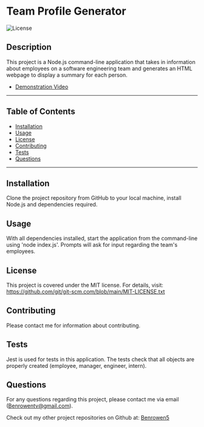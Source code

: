 # Team Profile Generator
  ![License](https://img.shields.io/badge/license-MIT-blue)
  
  ## Description
  This project is a Node.js command-line application that takes in information about employees on a software engineering team and generates an HTML webpage to display a summary for each person. 

  * [Demonstration Video](https://watch.screencastify.com/v/HOzMMVFoJUA2vxoElFpJ)
  
  ***************************************************************
  ## Table of Contents
* [Installation](#installation)
* [Usage](#usage)
* [License](#license)
* [Contributing](#contributing)
* [Tests](#tests)
* [Questions](#questions)
***************************************************************
## Installation
Clone the project repository from GitHub to your local machine, install Node.js and dependencies required.
  
## Usage
  With all dependencies installed, start the application from the command-line using 'node index.js'. Prompts will ask for input regarding the team's employees.
  
## License
  This project is covered under the MIT license. 
      For details, visit: https://github.com/git/git-scm.com/blob/main/MIT-LICENSE.txt
  
## Contributing
  Please contact me for information about contributing.

## Tests
  Jest is used for tests in this application. The tests check that all objects are properly created (employee, manager, engineer, intern).

## Questions
  For any questions regarding this project, please contact me via email (Benrowentv@gmail.com).

  Check out my other project repositories on Github at: [Benrowen5](https://www.github.com/Benrowen5)
